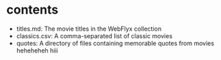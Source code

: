 # contents

- titles.md: The movie titles in the WebFlyx collection
- classics.csv: A comma-separated list of classic movies
- quotes: A directory of files containing memorable quotes from movies
heheheheh
hiii
